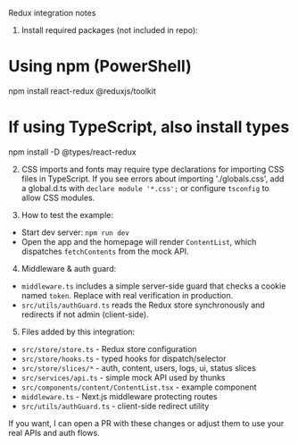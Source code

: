 Redux integration notes

1) Install required packages (not included in repo):

# Using npm (PowerShell)
npm install react-redux @reduxjs/toolkit

# If using TypeScript, also install types
npm install -D @types/react-redux

2) CSS imports and fonts may require type declarations for importing CSS files in TypeScript. If you see errors about importing './globals.css', add a global.d.ts with `declare module '*.css';` or configure `tsconfig` to allow CSS modules.

3) How to test the example:
- Start dev server: `npm run dev`
- Open the app and the homepage will render `ContentList`, which dispatches `fetchContents` from the mock API.

4) Middleware & auth guard:
- `middleware.ts` includes a simple server-side guard that checks a cookie named `token`. Replace with real verification in production.
- `src/utils/authGuard.ts` reads the Redux store synchronously and redirects if not admin (client-side).

5) Files added by this integration:
- `src/store/store.ts` - Redux store configuration
- `src/store/hooks.ts` - typed hooks for dispatch/selector
- `src/store/slices/*` - auth, content, users, logs, ui, status slices
- `src/services/api.ts` - simple mock API used by thunks
- `src/components/content/ContentList.tsx` - example component
- `middleware.ts` - Next.js middleware protecting routes
- `src/utils/authGuard.ts` - client-side redirect utility

If you want, I can open a PR with these changes or adjust them to use your real APIs and auth flows.
